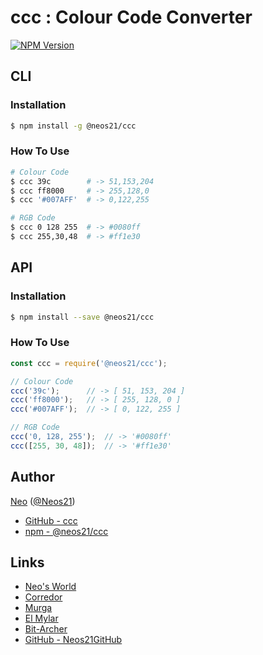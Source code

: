 # ccc : Colour Code Converter

[![NPM Version](https://img.shields.io/npm/v/@neos21/ccc.svg)](https://www.npmjs.com/package/@neos21/ccc)


## CLI

### Installation

```sh
$ npm install -g @neos21/ccc
```

### How To Use

```sh
# Colour Code
$ ccc 39c        # -> 51,153,204
$ ccc ff8000     # -> 255,128,0
$ ccc '#007AFF'  # -> 0,122,255

# RGB Code
$ ccc 0 128 255  # -> #0080ff
$ ccc 255,30,48  # -> #ff1e30
```


## API

### Installation

```sh
$ npm install --save @neos21/ccc
```

### How To Use

```javascript
const ccc = require('@neos21/ccc');

// Colour Code
ccc('39c');      // -> [ 51, 153, 204 ]
ccc('ff8000');   // -> [ 255, 128, 0 ]
ccc('#007AFF');  // -> [ 0, 122, 255 ]

// RGB Code
ccc('0, 128, 255');  // -> '#0080ff'
ccc([255, 30, 48]);  // -> '#ff1e30'
```


## Author

[Neo](http://neo.s21.xrea.com/) ([@Neos21](https://twitter.com/neos21))

- [GitHub - ccc](https://github.com/Neos21GitHub/ccc)
- [npm - @neos21/ccc](https://www.npmjs.com/package/@neos21/ccc)


## Links

- [Neo's World](http://neo.s21.xrea.com/)
- [Corredor](http://neos21.hatenablog.com/)
- [Murga](http://neos21.hatenablog.jp/)
- [El Mylar](http://neos21.hateblo.jp/)
- [Bit-Archer](http://bit-archer.hatenablog.com/)
- [GitHub - Neos21GitHub](https://github.com/Neos21GitHub/)
